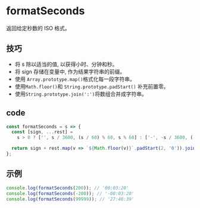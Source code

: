 # formatSeconds

返回给定秒数的 ISO 格式。

## 技巧

- 将 s 除以适当的值, 以获得小时、分钟和秒。
- 将 sign 存储在变量中, 作为结果字符串的前缀。
- 使用 `Array.prototype.map()`格式化每一段字符串。
- 使用`Math.floor()`和 `String.prototype.padStart()` 补充前置零。
- 使用`String.prototype.join(':')`将数组合并成字符串。

## code

```js
const formatSeconds = s => {
  const [sign, ...rest] =
    s > 0 ? ['', s / 3600, (s / 60) % 60, s % 60] : ['-', -s / 3600, (-s / 60) % 60, -s % 60];

  return sign + rest.map(v => `${Math.floor(v)}`.padStart(2, '0')).join(':');
};
```

## 示例

```js
console.log(formatSeconds(200)); // '00:03:20'
console.log(formatSeconds(-200)); // '-00:03:20'
console.log(formatSeconds(99999)); // '27:46:39'
```
